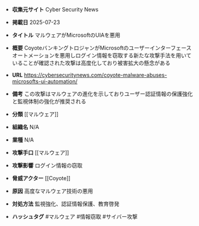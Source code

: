 - **収集元サイト**
Cyber Security News

- **掲載日**
2025-07-23

- **タイトル**
マルウェアがMicrosoftのUIAを悪用

- **概要**
CoyoteバンキングトロジャンがMicrosoftのユーザーインターフェースオートメーションを悪用しログイン情報を窃取する新たな攻撃手法を用いていることが確認された攻撃は高度化しており被害拡大の懸念がある

- **URL**
https://cybersecuritynews.com/coyote-malware-abuses-microsofts-ui-automation/

- **備考**
この攻撃はマルウェアの進化を示しておりユーザー認証情報の保護強化と監視体制の強化が推奨される

- **分類**
[[マルウェア]]

- **組織名**
N/A

- **業種**
N/A

- **攻撃手口**
[[マルウェア]]

- **攻撃影響**
ログイン情報の窃取

- **脅威アクター**
[[Coyote]]

- **原因**
高度なマルウェア技術の悪用

- **対処方法**
監視強化、認証情報保護、教育啓発

- **ハッシュタグ**
#マルウェア #情報窃取 #サイバー攻撃
